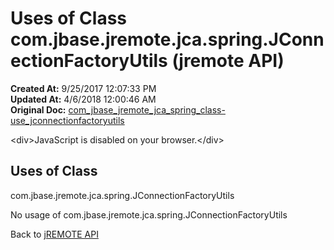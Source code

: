 # Uses of Class com.jbase.jremote.jca.spring.JConnectionFactoryUtils (jremote API)

**Created At:** 9/25/2017 12:07:33 PM  
**Updated At:** 4/6/2018 12:00:46 AM  
**Original Doc:** [com_jbase_jremote_jca_spring_class-use_jconnectionfactoryutils](https://docs.jbase.com/39269-class-use/com_jbase_jremote_jca_spring_class-use_jconnectionfactoryutils)  

<!--<br>    try {<br>        if (location.href.indexOf('is-external=true') == -1) {<br>            parent.document.title="Uses of Class com.jbase.jremote.jca.spring.JConnectionFactoryUtils (jremote   API)";<br>        }<br>    }<br>    catch(err) {<br>    }<br>//-->&lt;div&gt;JavaScript is disabled on your browser.&lt;/div&gt;


<!--<br>  allClassesLink = document.getElementById("allclasses\_navbar\_top");<br>  if(window==top) {<br>    allClassesLink.style.display = "block";<br>  }<br>  else {<br>    allClassesLink.style.display = "none";<br>  }<br>  //-->

## Uses of Class
com.jbase.jremote.jca.spring.JConnectionFactoryUtils

No usage of com.jbase.jremote.jca.spring.JConnectionFactoryUtils

Back to [jREMOTE API](com_jbase_jremote_package-summary)


